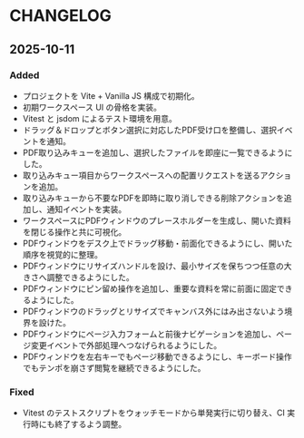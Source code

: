 # CHANGELOG

## 2025-10-11

### Added
- プロジェクトを Vite + Vanilla JS 構成で初期化。
- 初期ワークスペース UI の骨格を実装。
- Vitest と jsdom によるテスト環境を用意。
- ドラッグ＆ドロップとボタン選択に対応したPDF受け口を整備し、選択イベントを通知。
- PDF取り込みキューを追加し、選択したファイルを即座に一覧できるようにした。
- 取り込みキュー項目からワークスペースへの配置リクエストを送るアクションを追加。
- 取り込みキューから不要なPDFを即時に取り消しできる削除アクションを追加し、通知イベントを実装。
- ワークスペースにPDFウィンドウのプレースホルダーを生成し、開いた資料を閉じる操作と共に可視化。
- PDFウィンドウをデスク上でドラッグ移動・前面化できるようにし、開いた順序を視覚的に整理。
- PDFウィンドウにリサイズハンドルを設け、最小サイズを保ちつつ任意の大きさへ調整できるようにした。
- PDFウィンドウにピン留め操作を追加し、重要な資料を常に前面に固定できるようにした。
- PDFウィンドウのドラッグとリサイズでキャンバス外にはみ出さないよう境界を設けた。
- PDFウィンドウにページ入力フォームと前後ナビゲーションを追加し、ページ変更イベントで外部処理へつなげられるようにした。
- PDFウィンドウを左右キーでもページ移動できるようにし、キーボード操作でもテンポを崩さず閲覧を継続できるようにした。

### Fixed
- Vitest のテストスクリプトをウォッチモードから単発実行に切り替え、CI 実行時にも終了するよう調整。
